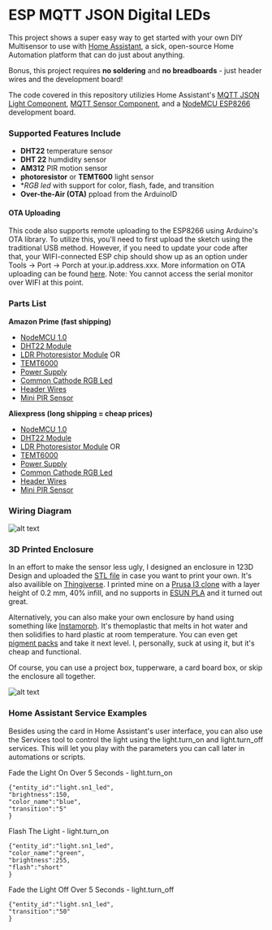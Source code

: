 # ESP MQTT JSON Digital LEDs

This project shows a super easy way to get started with your own DIY Multisensor to use with [Home Assistant](https://home-assistant.io/), a sick, open-source Home Automation platform that can do just about anything. 

Bonus, this project requires **no soldering** and **no breadboards** - just header wires and the development board! 

The code covered in this repository utilizies Home Assistant's [MQTT JSON Light Component](https://home-assistant.io/components/light.mqtt_json/), [MQTT Sensor Component](https://home-assistant.io/components/sensor.mqtt/), and a [NodeMCU ESP8266](http://geni.us/cpmi) development board. 

### Supported Features Include
- **DHT22** temperature sensor
- **DHT 22** humdidity sensor
- **AM312** PIR motion sensor 
- **photoresistor** or **TEMT600** light sensor
- **RGB led* with support for color, flash, fade, and transition
- **Over-the-Air (OTA)** ppload from the ArduinoID


#### OTA Uploading
This code also supports remote uploading to the ESP8266 using Arduino's OTA library. To utilize this, you'll need to first upload the sketch using the traditional USB method. However, if you need to update your code after that, your WIFI-connected ESP chip should show up as an option under Tools -> Port -> Porch at your.ip.address.xxx. More information on OTA uploading can be found [here](http://esp8266.github.io/Arduino/versions/2.0.0/doc/ota_updates/ota_updates.html). Note: You cannot access the serial monitor over WIFI at this point.  


### Parts List

**Amazon Prime (fast shipping)**
- [NodeMCU 1.0](http://geni.us/cpmi)
- [DHT22 Module](http://geni.us/vAJWMXo)
- [LDR Photoresistor Module](http://geni.us/O0AO0)
    OR
- [TEMT6000](http://geni.us/aRYe)
- [Power Supply](http://geni.us/ZZ1r)
- [Common Cathode RGB Led](http://geni.us/nFcB)
- [Header Wires](http://geni.us/pvFNG)
- [Mini PIR Sensor](http://geni.us/dbGQ)

**Aliexpress (long shipping = cheap prices)**
- [NodeMCU 1.0](http://geni.us/EfYA)
- [DHT22 Module](http://geni.us/35Np8H)
- [LDR Photoresistor Module](http://geni.us/O5iv)
    OR
- [TEMT6000](http://geni.us/xAuLoy)
- [Power Supply](http://geni.us/NSYjvb)
- [Common Cathode RGB Led](http://geni.us/OfHbhZb)
- [Header Wires](http://geni.us/Iv6p9)
- [Mini PIR Sensor](http://geni.us/WBKyxhx)


### Wiring Diagram
![alt text](https://github.com/bruhautomation/ESP-MQTT-JSON-Multisensor/blob/master/wiring_diagram.png?raw=true "Wiring Diagram")


### 3D Printed Enclosure
In an effort to make the sensor less ugly, I designed an enclosure in 123D Design and uploaded the [STL file](https://github.com/bruhautomation/ESP-MQTT-JSON-Multisensor/blob/master/BRUH%20Multisensor%20V1.stl) in case you want to print your own. It's also availible on [Thingiverse](http://www.thingiverse.com/thing:2239142). I printed mine on a [Prusa I3 clone](https://www.youtube.com/watch?v=PLRdMtZVQfQ) with a layer height of 0.2 mm, 40% infill, and no supports in [ESUN PLA](http://geni.us/GS3U) and it turned out great. 

Alternatively, you can also make your own enclosure by hand using something like [Instamorph](http://geni.us/BtidLG3). It's themoplastic that melts in hot water and then solidifies to hard plastic at room temperature. You can even get [pigment packs](http://geni.us/dNTi) and take it next level. I, personally, suck at using it, but it's cheap and functional. 

Of course, you can use a project box, tupperware, a card board box, or skip the enclosure all together. 

![alt text](https://github.com/bruhautomation/ESP-MQTT-JSON-Multisensor/blob/master/BRUH%20Multisensor%20V1.PNG?raw=true "Enclosure")


### Home Assistant Service Examples
Besides using the card in Home Assistant's user interface, you can also use the Services tool to control the light using the light.turn_on and light.turn_off services. This will let you play with the parameters you can call later in automations or scripts. 

Fade the Light On Over 5 Seconds - light.turn_on
```
{"entity_id":"light.sn1_led",
"brightness":150,
"color_name":"blue",
"transition":"5"
}
```

Flash The Light - light.turn_on
```
{"entity_id":"light.sn1_led",
"color_name":"green",
"brightness":255,
"flash":"short"
}
```

Fade the Light Off Over 5 Seconds - light.turn_off
```
{"entity_id":"light.sn1_led",
"transition":"50"
}
```
